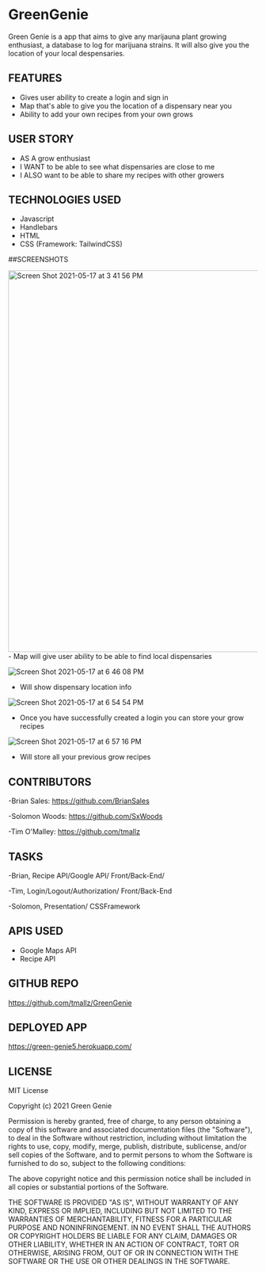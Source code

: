 # GreenGenie
Green Genie is a app that aims to give any marijauna plant growing enthusiast, a database to log for marijuana strains. It will also give you the location of your local despensaries.

## FEATURES
- Gives user ability to create a login and sign in 
- Map that's able to give you the location of a dispensary near you
- Ability to add your own recipes from your own grows

## USER STORY
- AS A grow enthusiast
- I WANT to be able to see what dispensaries are close to me 
- I ALSO want to be able to share my recipes with other growers

## TECHNOLOGIES USED
- Javascript
- Handlebars
- HTML
- CSS (Framework: TailwindCSS)

##SCREENSHOTS

<img width="771" alt="Screen Shot 2021-05-17 at 3 41 56 PM" src="https://user-images.githubusercontent.com/75388687/118566373-60cd0580-b739-11eb-8c0b-a54f5b065fa1.png">
- Map will give user ability to be able to find local dispensaries

![Screen Shot 2021-05-17 at 6 46 08 PM](https://user-images.githubusercontent.com/75388687/118569793-40ed1000-b740-11eb-85ef-c1378b3a9cb9.png)
- Will show dispensary location info

![Screen Shot 2021-05-17 at 6 54 54 PM](https://user-images.githubusercontent.com/75388687/118570240-629ac700-b741-11eb-945e-10fe176a103b.png)
- Once you have successfully created a login you can store your grow recipes

![Screen Shot 2021-05-17 at 6 57 16 PM](https://user-images.githubusercontent.com/75388687/118570403-b60d1500-b741-11eb-81eb-c13ed360599d.png)
- Will store all your previous grow recipes

## CONTRIBUTORS
-Brian Sales: https://github.com/BrianSales

-Solomon Woods: https://github.com/SxWoods

-Tim O'Malley: https://github.com/tmallz

## TASKS
-Brian, Recipe API/Google API/ Front/Back-End/ 

-Tim, Login/Logout/Authorization/ Front/Back-End

-Solomon, Presentation/ CSSFramework

## APIS USED
- Google Maps API
- Recipe API

## GITHUB REPO
https://github.com/tmallz/GreenGenie

## DEPLOYED APP
https://green-genie5.herokuapp.com/

## LICENSE
MIT License

Copyright (c) 2021 Green Genie

Permission is hereby granted, free of charge, to any person obtaining a copy
of this software and associated documentation files (the "Software"), to deal
in the Software without restriction, including without limitation the rights
to use, copy, modify, merge, publish, distribute, sublicense, and/or sell
copies of the Software, and to permit persons to whom the Software is
furnished to do so, subject to the following conditions:

The above copyright notice and this permission notice shall be included in all
copies or substantial portions of the Software.

THE SOFTWARE IS PROVIDED "AS IS", WITHOUT WARRANTY OF ANY KIND, EXPRESS OR
IMPLIED, INCLUDING BUT NOT LIMITED TO THE WARRANTIES OF MERCHANTABILITY,
FITNESS FOR A PARTICULAR PURPOSE AND NONINFRINGEMENT. IN NO EVENT SHALL THE
AUTHORS OR COPYRIGHT HOLDERS BE LIABLE FOR ANY CLAIM, DAMAGES OR OTHER
LIABILITY, WHETHER IN AN ACTION OF CONTRACT, TORT OR OTHERWISE, ARISING FROM,
OUT OF OR IN CONNECTION WITH THE SOFTWARE OR THE USE OR OTHER DEALINGS IN THE
SOFTWARE.
